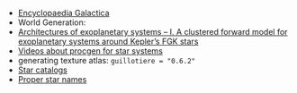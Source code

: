 
 - [Encyclopaedia Galactica](https://www.orionsarm.com/xcms.php?r=oaeg-front)
 - World Generation:
  - [Architectures of exoplanetary systems – I. A clustered forward model for exoplanetary systems around Kepler’s FGK stars](https://academic.oup.com/mnras/article/490/4/4575/5613397?login=false)
  - [Videos about procgen for star systems](https://www.youtube.com/@Artifexian/search?query=star)
 - generating texture atlas: `guillotiere = "0.6.2"`
 - [Star catalogs](https://projectrho.com/public_html/starmaps/catalogues.php)
 - [Proper star names](https://www.pas.rochester.edu/~emamajek/WGSN/IAU-CSN.txt)
